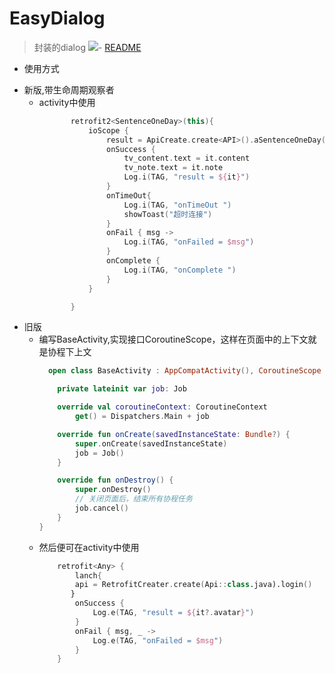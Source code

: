 # EasyDialog
>封装的dialog
[![](https://jitpack.io/v/mamenglong/EasyLibrary.svg)](https://jitpack.io/#mamenglong/EasyLibrary)- [README](README.md)
    
* 使用方式

+ 新版,带生命周期观察者
     + activity中使用
        ```kotlin
               retrofit2<SentenceOneDay>(this){
                   ioScope {
                       result = ApiCreate.create<API>().aSentenceOneDay()
                       onSuccess {
                           tv_content.text = it.content
                           tv_note.text = it.note
                           Log.i(TAG, "result = ${it}")
                       }
                       onTimeOut{
                           Log.i(TAG, "onTimeOut ")
                           showToast("超时连接")
                       }
                       onFail { msg ->
                           Log.i(TAG, "onFailed = $msg")
                       }
                       onComplete {
                           Log.i(TAG, "onComplete ")
                       }
                   }
       
               }

        ```
<!--旧版-->
+ 旧版
    + 编写BaseActivity,实现接口CoroutineScope，这样在页面中的上下文就是协程下上文
        ```kotlin
          open class BaseActivity : AppCompatActivity(), CoroutineScope {
        
            private lateinit var job: Job
        
            override val coroutineContext: CoroutineContext
                get() = Dispatchers.Main + job
        
            override fun onCreate(savedInstanceState: Bundle?) {
                super.onCreate(savedInstanceState)
                job = Job()
            }
        
            override fun onDestroy() {
                super.onDestroy()
                // 关闭页面后，结束所有协程任务
                job.cancel() 
            }
        }
        ```
    + 然后便可在activity中使用
        ```kotlin
            retrofit<Any> {
                lanch{
                api = RetrofitCreater.create(Api::class.java).login()
               }
                onSuccess {
                    Log.e(TAG, "result = ${it?.avatar}")
                }
                onFail { msg, _ ->
                    Log.e(TAG, "onFailed = $msg")
                }
            }
        ```
    
 
